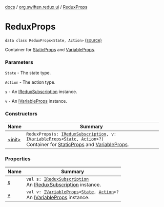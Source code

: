 [docs](../../index.md) / [org.swiften.redux.ui](../index.md) / [ReduxProps](./index.md)

# ReduxProps

`data class ReduxProps<State, Action>` [(source)](https://github.com/protoman92/KotlinRedux/tree/master/common/common-ui/src/main/kotlin/org/swiften/redux/ui/Props.kt#L62)

Container for [StaticProps](../-static-props/index.md) and [VariableProps](../-variable-props/index.md).

### Parameters

`State` - The state type.

`Action` - The action type.

`s` - An [IReduxSubscription](../../org.swiften.redux.core/-i-redux-subscription/index.md) instance.

`v` - An [IVariableProps](../-i-variable-props/index.md) instance.

### Constructors

| Name | Summary |
|---|---|
| [&lt;init&gt;](-init-.md) | `ReduxProps(s: `[`IReduxSubscription`](../../org.swiften.redux.core/-i-redux-subscription/index.md)`, v: `[`IVariableProps`](../-i-variable-props/index.md)`<`[`State`](index.md#State)`, `[`Action`](index.md#Action)`>?)`<br>Container for [StaticProps](../-static-props/index.md) and [VariableProps](../-variable-props/index.md). |

### Properties

| Name | Summary |
|---|---|
| [s](s.md) | `val s: `[`IReduxSubscription`](../../org.swiften.redux.core/-i-redux-subscription/index.md)<br>An [IReduxSubscription](../../org.swiften.redux.core/-i-redux-subscription/index.md) instance. |
| [v](v.md) | `val v: `[`IVariableProps`](../-i-variable-props/index.md)`<`[`State`](index.md#State)`, `[`Action`](index.md#Action)`>?`<br>An [IVariableProps](../-i-variable-props/index.md) instance. |
